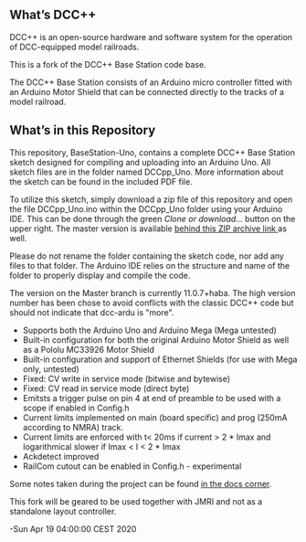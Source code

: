 What’s DCC++
------------

DCC++ is an open-source hardware and software system for the operation of DCC-equipped model railroads.

This is a fork of the DCC++ Base Station code base.

The DCC++ Base Station consists of an Arduino micro controller fitted with an Arduino Motor Shield that can be connected directly to the tracks of a model railroad.

What’s in this Repository
-------------------------

This repository, BaseStation-Uno, contains a complete DCC++ Base Station sketch designed for compiling and uploading into an Arduino Uno.  All sketch files are in the folder named DCCpp_Uno. More information about the sketch can be found in the included PDF file.

To utilize this sketch, simply download a zip file of this repository and open the file DCCpp_Uno.ino within the DCCpp_Uno folder using your Arduino IDE. This can be done through the green <em>Clone or download...</em> button on the upper right. The master version is available <A HREF="https://github.com/habazut/dcc-ardu/archive/master.zip"> behind this ZIP archive link </A> as well.

 Please do not rename the folder containing the sketch code, nor add any files to that folder.  The Arduino IDE relies on the structure and name of the folder to properly display and compile the code.

The version on the Master branch is currently 11.0.7+haba. The high version number has been chose to avoid conflicts
with the classic DCC++ code but should not indicate that dcc-ardu is "more".

* Supports both the Arduino Uno and Arduino Mega (Mega untested)
* Built-in configuration for both the original Arduino Motor Shield as well as a Pololu MC33926 Motor Shield
* Built-in configuration and support of Ethernet Shields (for use with Mega only, untested)
* Fixed: CV write in service mode (bitwise and bytewise)
* Fixed: CV read in service mode (direct byte)
* Emitsts a trigger pulse on pin 4 at end of preamble to be used with a scope if enabled in Config.h
* Current limits implemented on main (board specific) and prog (250mA according to NMRA) track.
* Current limits are enforced with t< 20ms if current > 2 * Imax and logarithmical slower if Imax < I < 2 * Imax
* Ackdetect improved
* RailCom cutout can be enabled in Config.h - experimental

Some notes taken during the project can be found <A HREF="https://habazut.github.io/dcc-ardu/"> in the docs corner</A>.

This fork will be geared to be used together with JMRI and not as a standalone layout controller.

-Sun Apr 19 04:00:00 CEST 2020




